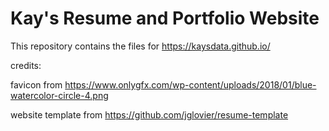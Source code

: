 # Kay's Resume and Portfolio Website

This repository contains the files for https://kaysdata.github.io/


credits:

favicon from https://www.onlygfx.com/wp-content/uploads/2018/01/blue-watercolor-circle-4.png

website template from https://github.com/jglovier/resume-template
